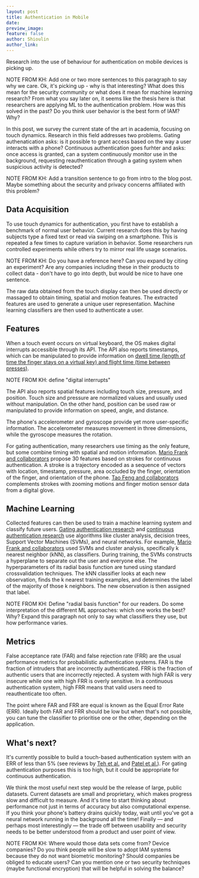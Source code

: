 ```yaml
---
layout: post
title: Authentication in Mobile
date: 
preview_image: 
feature: false
author: Shioulin
author_link: 
---
```


Research into the use of behaviour for authentication on mobile devices is
picking up. 

NOTE FROM KH: Add one or two more sentences to this paragraph to say why we care. Ok, it's picking up - why is that interesting? What does this mean for the security community or what does it mean for machine learning research? From what you say later on, it seems like the thesis here is that researchers are applying ML to the authentication problem. How was this solved in the past? Do you think user behavior is the best form of IAM? Why?

In this post, we survey the current state of the art in
academia, focusing on touch dynamics. Research in this field addresses two problems. Gating authenatication asks: is it possible to grant access based on the way a user interacts with a phone? Continuous authentication goes furhter and asks: once access is granted, can a system continuously monitor use in the background, requesting reauthentication through a
gating system when suspicious activity is detected? 

NOTE FROM KH: Add a transition sentence to go from intro to the blog post. Maybe something about the security and privacy concerns affiliated with this problem? 



## Data Acquisition

To use touch dynamics for authentication, you first have to establish a
benchmark of normal user behavior. Current research does this by having
subjects type a fixed text or read via swiping on a smartphone. This is repeated a few times to
capture variation in behavior. Some researchers run controlled experiments
while others try to mirror real life usage scenarios. 

NOTE FROM KH: Do you have a reference here? Can you expand by citing an experiment? Are any companies including these in their products to collect data - don't have to go into depth, but would be nice to have one sentence. 

The raw data obtained from the touch display can then be used directly or
massaged to obtain timing, spatial and motion features. The extracted features
are used to generate a unique user representation. Machine learning classifiers
are then used to authenticate a user. 
 
## Features

When a touch event occurs on virtual keyboard, the OS makes digital interrupts
accessible through its API. The API also reports timestamps, which can be
manipulated to provide information on [dwell time (length of time the finger
stays on a virtual key) and flight time (time between presses)](http://dl.acm.org/citation.cfm?id=2933015).

NOTE FROM KH: define "digital interrupts"

The API also reports spatial features including touch size, pressure, and
position. Touch size and pressure are normalized values and usually used
without manipulation. On the other hand, position can be used raw or
manipulated to provide information on speed, angle, and distance. 

The phone's accelerometer and gyroscope provide yet more user-specific
information. The accelerometer measures movement in three dimensions, while the
gyroscope measures the rotation.

For gating authentication, many researchers use timing as the only feature, but
some combine timing with spatial and motion information. [Mario Frank and
collaborators](https://arxiv.org/abs/1207.6231) propose 30 features based on
strokes for continuous authentication. A stroke is a trajectory encoded as a
sequence of vectors with location, timestamp, pressure, area occluded by the
finger, orientation of the finger, and orientation of the phone. [Tao Feng and collaborators](http://ieeexplore.ieee.org/document/6459891/) complements strokes with
zooming motions and finger motion sensor data from a digital glove. 

## Machine Learning

Collected features can then be used to train a machine
learning system and classify future users. [Gating authentication
research](http://dl.acm.org/citation.cfm?id=2933015) and [continuous
authentication research](http://ieeexplore.ieee.org/document/7503170/) use
algorithms like cluster analysis, decision trees, Support Vector Machines
(SVMs), and neural networks. For example, [Mario Frank and
collaborators](https://arxiv.org/abs/1207.6231) used SVMs and cluster analysis,
specifically k nearest neighbor (kNN), as classifiers. During training, the
SVMs constructs a hyperplane to separate out the user and everyone else. The
hyperparameters of its radial basis function are tuned using standard
crossvalidation techniques. The kNN classifier looks at each new observation,
finds the k nearest training examples, and determines the label of the majority
of those k neighbors. The new observation is then assigned that label.

NOTE FROM KH: Define "radial basis function" for our readers. Do some interpretation of the different ML approaches: which one works the best? Why? Expand this paragraph not only to say what classifiers they use, but how performance varies. 

## Metrics

False acceptance rate (FAR) and false rejection rate (FRR) are the usual
performance metrics for probabilistic authentication systems. FAR is the
fraction of intruders that are incorrectly authenticated. FRR is the fraction
of authentic users that are incorrectly rejected. A system with high FAR is
very insecure while one with high FRR is overly sensitive. In a continuous
authentication system, high FRR means that valid users need to reauthenticate
too often. 

The point where FAR and FRR are equal is known as the Equal
Error Rate (ERR). Ideally both FAR and FRR should be low but when that's not
possible, you can tune the classifier to prioritise one or the other, depending
on the application. 

## What's next?

It's currently possible to build a touch-based authentication system with an
ERR of less than 5% (see reviews by [Teh et
al.](http://dl.acm.org/citation.cfm?id=2933015) and [Patel et
al.](http://ieeexplore.ieee.org/document/7503170/)). For gating authentication
purposes this is too high, but it could be appropriate for continuous
authentication. 

We think the most useful next step would be the release of large, public
datasets. Current datasets are small and proprietary, which makes progress slow
and difficult to measure. And it's time to start thinking about performance not
just in terms of accuracy but also computational expense. If you think your
phone's battery drains quickly today, wait until you've got a neural network running
in the background all the time! Finally — and perhaps most interestingly — the
trade off between usability and security needs to be better understood from a
product and user point of view.

NOTE FROM KH: Where would those data sets come from? Device companies? Do you think people will be slow to adopt IAM systems because they do not want biometric monitoring? Should companies be obliged to educate users? Can you mention one or two security techniques (maybe functional encryption) that will be helpful in solving the balance?
